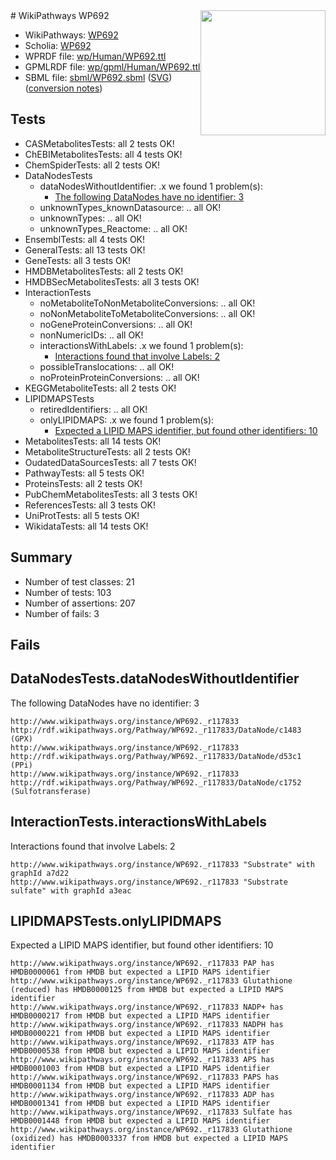<img style="float: right; width: 200px" src="../logo.png" />
# WikiPathways WP692

* WikiPathways: [WP692](https://identifiers.org/wikipathways:WP692)
* Scholia: [WP692](https://scholia.toolforge.org/wikipathways/WP692)
* WPRDF file: [wp/Human/WP692.ttl](../wp/Human/WP692.ttl)
* GPMLRDF file: [wp/gpml/Human/WP692.ttl](../wp/gpml/Human/WP692.ttl)
* SBML file: [sbml/WP692.sbml](../sbml/WP692.sbml) ([SVG](../sbml/WP692.svg)) ([conversion notes](../sbml/WP692.txt))

## Tests
* CASMetabolitesTests: all 2 tests OK!
* ChEBIMetabolitesTests: all 4 tests OK!
* ChemSpiderTests: all 2 tests OK!
* DataNodesTests
    * dataNodesWithoutIdentifier: .x we found 1 problem(s):
        * [The following DataNodes have no identifier: 3](#d2d32fa2)
    * unknownTypes_knownDatasource: .. all OK!
    * unknownTypes: .. all OK!
    * unknownTypes_Reactome: .. all OK!
* EnsemblTests: all 4 tests OK!
* GeneralTests: all 13 tests OK!
* GeneTests: all 3 tests OK!
* HMDBMetabolitesTests: all 2 tests OK!
* HMDBSecMetabolitesTests: all 3 tests OK!
* InteractionTests
    * noMetaboliteToNonMetaboliteConversions: .. all OK!
    * noNonMetaboliteToMetaboliteConversions: .. all OK!
    * noGeneProteinConversions: .. all OK!
    * nonNumericIDs: .. all OK!
    * interactionsWithLabels: .x we found 1 problem(s):
        * [Interactions found that involve Labels: 2](#630d2679)
    * possibleTranslocations: .. all OK!
    * noProteinProteinConversions: .. all OK!
* KEGGMetaboliteTests: all 2 tests OK!
* LIPIDMAPSTests
    * retiredIdentifiers: .. all OK!
    * onlyLIPIDMAPS: .x we found 1 problem(s):
        * [Expected a LIPID MAPS identifier, but found other identifiers: 10](#d0bfb678)
* MetabolitesTests: all 14 tests OK!
* MetaboliteStructureTests: all 2 tests OK!
* OudatedDataSourcesTests: all 7 tests OK!
* PathwayTests: all 5 tests OK!
* ProteinsTests: all 2 tests OK!
* PubChemMetabolitesTests: all 3 tests OK!
* ReferencesTests: all 3 tests OK!
* UniProtTests: all 5 tests OK!
* WikidataTests: all 14 tests OK!


## Summary

* Number of test classes: 21
* Number of tests: 103
* Number of assertions: 207
* Number of fails: 3

## Fails

<a name="d2d32fa2" />

## DataNodesTests.dataNodesWithoutIdentifier

The following DataNodes have no identifier: 3
```
http://www.wikipathways.org/instance/WP692._r117833 http://rdf.wikipathways.org/Pathway/WP692._r117833/DataNode/c1483 (GPX)
http://www.wikipathways.org/instance/WP692._r117833 http://rdf.wikipathways.org/Pathway/WP692._r117833/DataNode/d53c1 (PPi)
http://www.wikipathways.org/instance/WP692._r117833 http://rdf.wikipathways.org/Pathway/WP692._r117833/DataNode/c1752 (Sulfotransferase)
```

<a name="630d2679" />

## InteractionTests.interactionsWithLabels

Interactions found that involve Labels: 2
```
http://www.wikipathways.org/instance/WP692._r117833 "Substrate" with graphId a7d22
http://www.wikipathways.org/instance/WP692._r117833 "Substrate sulfate" with graphId a3eac
```

<a name="d0bfb678" />

## LIPIDMAPSTests.onlyLIPIDMAPS

Expected a LIPID MAPS identifier, but found other identifiers: 10
```
http://www.wikipathways.org/instance/WP692._r117833 PAP has HMDB0000061 from HMDB but expected a LIPID MAPS identifier
http://www.wikipathways.org/instance/WP692._r117833 Glutathione (reduced) has HMDB0000125 from HMDB but expected a LIPID MAPS identifier
http://www.wikipathways.org/instance/WP692._r117833 NADP+ has HMDB0000217 from HMDB but expected a LIPID MAPS identifier
http://www.wikipathways.org/instance/WP692._r117833 NADPH has HMDB0000221 from HMDB but expected a LIPID MAPS identifier
http://www.wikipathways.org/instance/WP692._r117833 ATP has HMDB0000538 from HMDB but expected a LIPID MAPS identifier
http://www.wikipathways.org/instance/WP692._r117833 APS has HMDB0001003 from HMDB but expected a LIPID MAPS identifier
http://www.wikipathways.org/instance/WP692._r117833 PAPS has HMDB0001134 from HMDB but expected a LIPID MAPS identifier
http://www.wikipathways.org/instance/WP692._r117833 ADP has HMDB0001341 from HMDB but expected a LIPID MAPS identifier
http://www.wikipathways.org/instance/WP692._r117833 Sulfate has HMDB0001448 from HMDB but expected a LIPID MAPS identifier
http://www.wikipathways.org/instance/WP692._r117833 Glutathione (oxidized) has HMDB0003337 from HMDB but expected a LIPID MAPS identifier
```

